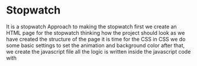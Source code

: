# Stopwatch
It is a stopwatch 
Approach to making the stopwatch  first we create an HTML page for the stopwatch 
thinking how the project should look as we have created the structure of the page it is time for the CSS 
in CSS we do some basic settings to set the animation and background color 
after that, we create the javascript file all the logic is written inside the javascript code with 
